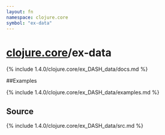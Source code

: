 ```yaml
---
layout: fn
namespace: clojure.core
symbol: "ex-data"
---
```


# [clojure.core](../)/ex-data

{% include 1.4.0/clojure.core/ex_DASH_data/docs.md %}

##Examples

{% include 1.4.0/clojure.core/ex_DASH_data/examples.md %}
## Source
{% include 1.4.0/clojure.core/ex_DASH_data/src.md %}

